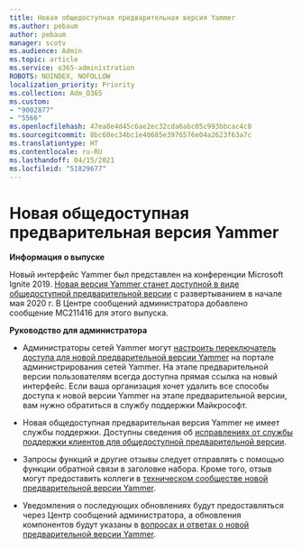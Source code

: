 ```yaml
---
title: Новая общедоступная предварительная версия Yammer
ms.author: pebaum
author: pebaum
manager: scotv
ms.audience: Admin
ms.topic: article
ms.service: o365-administration
ROBOTS: NOINDEX, NOFOLLOW
localization_priority: Priority
ms.collection: Adm_O365
ms.custom:
- "9002877"
- "5566"
ms.openlocfilehash: 47ea8e4d45c6ae2ec32cda6abc05c993bbcac4c8
ms.sourcegitcommit: 8bc60ec34bc1e40685e3976576e04a2623f63a7c
ms.translationtype: HT
ms.contentlocale: ru-RU
ms.lasthandoff: 04/15/2021
ms.locfileid: "51829677"
---
```

# <a name="new-yammer-public-preview"></a>Новая общедоступная предварительная версия Yammer

**Информация о выпуске**

Новый интерфейс Yammer был представлен на конференции Microsoft Ignite 2019. [Новая версия Yammer станет доступной в виде общедоступной предварительной версии](https://docs.microsoft.com/yammer/get-started-with-yammer/newyammer-faq) с развертыванием в начале мая 2020 г. В Центре сообщений администратора добавлено сообщение MC211416 для этого выпуска.

**Руководство для администратора**

- Администраторы сетей Yammer могут [настроить переключатель доступа для новой предварительной версии Yammer](https://docs.microsoft.com/yammer/get-started-with-yammer/administrative-settings-opt-in-newyammer) на портале администрирования сетей Yammer. На этапе предварительной версии пользователям всегда доступна прямая ссылка на новый интерфейс. Если ваша организация хочет удалить все способы доступа к новой версии Yammer на этапе предварительной версии, вам нужно обратиться в службу поддержки Майкрософт.

- Новая общедоступная предварительная версия Yammer не имеет службы поддержки. Доступны сведения об [исправлениях от службы поддержки клиентов для общедоступной предварительной версии](https://docs.microsoft.com/yammer/get-started-with-yammer/newyammer-faq#yammer-preview-customer-support).

- Запросы функций и другие отзывы следует отправлять с помощью функции обратной связи в заголовке набора. Кроме того, отзыв могут предоставить коллеги в [техническом сообществе новой предварительной версии Yammer](https://techcommunity.microsoft.com/t5/new-yammer-preview/bd-p/NewYammerPreview).

- Уведомления о последующих обновлениях будут предоставляться через Центр сообщений администратора, а обновления компонентов будут указаны в [вопросах и ответах о новой предварительной версии Yammer](https://docs.microsoft.com/yammer/get-started-with-yammer/newyammer-faq).
